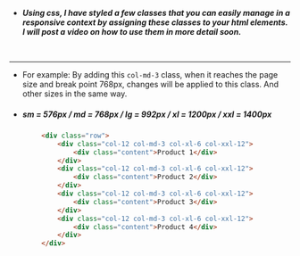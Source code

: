 - ***<p>Using css, I have styled a few classes that you can easily manage in a responsive context by assigning these classes to your html elements. I will post a video on how to use them in more detail soon.</p>***
&nbsp;
---

- <p>For example: By adding this <code>col-md-3</code> class, when it reaches the page size and break point 768px, changes will be applied to this class. And other sizes in the same way.</p>

- ##### *<p>sm = 576px / md = 768px / lg = 992px / xl = 1200px / xxl = 1400px </p>*

``` html
        <div class="row">
            <div class="col-12 col-md-3 col-xl-6 col-xxl-12">
                <div class="content">Product 1</div>
            </div>
            <div class="col-12 col-md-3 col-xl-6 col-xxl-12">
                <div class="content">Product 2</div>
            </div>
            <div class="col-12 col-md-3 col-xl-6 col-xxl-12">
                <div class="content">Product 3</div>
            </div>
            <div class="col-12 col-md-3 col-xl-6 col-xxl-12">
                <div class="content">Product 4</div>
            </div>
        </div>
```
